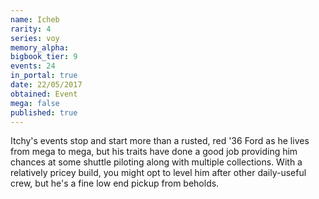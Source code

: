 ```yaml
---
name: Icheb
rarity: 4
series: voy
memory_alpha:
bigbook_tier: 9
events: 24
in_portal: true
date: 22/05/2017
obtained: Event
mega: false
published: true
---
```


Itchy's events stop and start more than a rusted, red '36 Ford as he lives from mega to mega, but his traits have done a good job providing him chances at some shuttle piloting along with multiple collections. With a relatively pricey build, you might opt to level him after other daily-useful crew, but he's a fine low end pickup from beholds.
